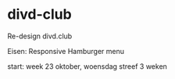 # divd-club
Re-design divd.club

Eisen:
Responsive
Hamburger menu


start: week 23 oktober, woensdag
streef 3 weken
